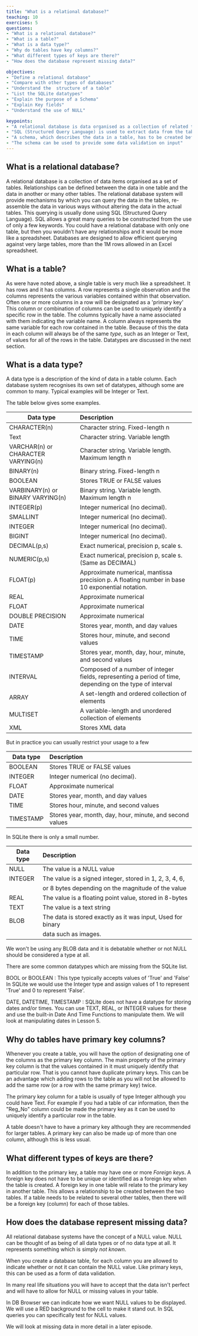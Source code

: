 ```yaml
---
title: "What is a relational database?"
teaching: 10
exercises: 5
questions:
- "What is a relational database?"
- "What is a table?"
- "What is a data type?"
- "Why do tables have key columns?"
- "What different types of keys are there?"
- "How does the database represent missing data?"

objectives:
- "Define a relational database"
- "Compare with other types of databases"
- "Understand the  structure of a table"
- "List the SQLite datatypes"
- "Explain the purpose of a Schema"
- "Explain Key fields"
- "Understand the use of NULL"

keypoints:
- "A relational database is data organised as a collection of related tables"
- "SQL (Structured Query Language) is used to extract data from the tables. Either a single table or data spread across two or more related tables."
- "A schema, which describes the data in a table, has to be created before data can be added"
- "The schema can be used to provide some data validation on input"
---
```


## What is a relational database?

A relational database is a collection of data items organised as a set of tables. Relationships can be defined between the data in one table and the data in another or many other tables. The relational database system will provide mechanisms by which you can query the data in the tables, re-assemble the data in various ways without altering the data in the actual tables. 
This querying is usually done using SQL (Structured Query Language). SQL allows a great many queries to be constructed from the use of only a few keywords.
You could have a relational database with only one table, but then you wouldn’t have any relationships and it would be more like a spreadsheet. 
Databases are designed to allow efficient querying against very large tables, more than the 1M rows allowed in an Excel spreadsheet.

## What is a table?

As were have noted above, a single table is very much like a spreadsheet. It has rows and it has columns. A row represents a single observation and the columns represents the various variables contained within that observation. 
Often one or more columns in a row will be designated as a 'primary key' This column or combination of columns can be used to uniquely identify a specific row in the table. 
The columns typically have a name associated with them indicating the variable name. A column always represents the same variable for each row contained in the table. Because of this the data in each column will always be of the same *type*, such as an Integer or Text, of values for all of the rows in the table. Datatypes are discussed in the next section.



## What is a data type?

A data type is a description of the kind of data in a table column. Each database system recognises its own set of datatypes, although some are common to many.
Typical examples will be Integer or Text. 

The table below gives some examples.

| Data type                          | Description                                                                                              |
|------------------------------------|:----------------------------------------------------------------------------------------------------|
| CHARACTER(n)                       | Character string. Fixed-length n                                                                         |
| Text                               | Character string. Variable length                                                                        |
| VARCHAR(n) or CHARACTER VARYING(n) | Character string. Variable length. Maximum length n                                                      |
| BINARY(n)                          | Binary string. Fixed-length n                                                                            |
| BOOLEAN                            | Stores TRUE or FALSE values                                                                              |
| VARBINARY(n) or BINARY VARYING(n)  | Binary string. Variable length. Maximum length n                                                         |
| INTEGER(p)                         | Integer numerical (no decimal).                                                                          |
| SMALLINT                           | Integer numerical (no decimal).                                                                          |
| INTEGER                            | Integer numerical (no decimal).                                                                          |
| BIGINT                             | Integer numerical (no decimal).                                                                          |
| DECIMAL(p,s)                       | Exact numerical, precision p, scale s.                                                                   |
| NUMERIC(p,s)                       | Exact numerical, precision p, scale s. (Same as DECIMAL)                                                 |
| FLOAT(p)                           | Approximate numerical, mantissa precision p. A floating number in base 10 exponential notation.          |
| REAL                               | Approximate numerical                                                                                    |
| FLOAT                              | Approximate numerical                                                                                    |
| DOUBLE PRECISION                   | Approximate numerical                                                                                    |
| DATE                               | Stores year, month, and day values                                                                       |
| TIME                               | Stores hour, minute, and second values                                                                   |
| TIMESTAMP                          | Stores year, month, day, hour, minute, and second values                                                 |
| INTERVAL                           | Composed of a number of integer fields, representing a period of time, depending on the type of interval |
| ARRAY                              | A set-length and ordered collection of elements                                                          |
| MULTISET                           | A variable-length and unordered collection of elements                                                   |
| XML                                | Stores XML data       

But in practice you can usually restrict your usage to a few 

| Data type                          | Description                                                   |
|------------------------------------|:--------------------------------------------------------------|
| BOOLEAN                            | Stores TRUE or FALSE values                                   |
| INTEGER                            | Integer numerical (no decimal).                               |
| FLOAT                              | Approximate numerical                                         |
| DATE                               | Stores year, month, and day values                            |
| TIME                               | Stores hour, minute, and second values                        |
| TIMESTAMP                          | Stores year, month, day, hour, minute, and second values      |                                                                     

In SQLite there is only a small number.

| Data type                          | Description                                                   |
|------------------------------------|:--------------------------------------------------------------|
| NULL                               | The value is a NULL value                                     |
| INTEGER                            | The value is a signed integer, stored in 1, 2, 3, 4, 6,       |
|                                    | or 8 bytes depending on the magnitude of the value            |
| REAL                               | The value is a floating point value, stored in 8-bytes        |
| TEXT                               | The value is a text string                                    |
| BLOB                               | The data is stored exactly as it was input, Used for binary   |
|                                    | data such as images.                                          |

We won't be using any BLOB data and it is debatable whether or not NULL should be considered a type at all.

There are some common datatypes which are missing from the SQLite list.

BOOL or BOOLEAN : This type typically accepts values of 'True' and 'False' In SQLite we would use the Integer type and assign values of 1 to represent 'True' and 
0 to represent 'False'.

DATE, DATETIME, TIMESTAMP : SQLite does not have a datatype for storing dates and/or times. You can use TEXT, REAL, or INTEGER values
for these and use the built-in Date And Time Functions to manipulate them. We will look at manipulating dates in Lesson 5.



## Why do tables have primary key columns?

Whenever you create a table, you will have the option of designating one of the columns as the primary key column. The main property of the primary key column is that the values contained in it must uniquely identify that particular row. That is you cannot have duplicate primary keys. This can be an advantage which adding rows to the table as you will not be allowed to add the same row (or  a row with the same primary key) twice.

The primary key column for a table is usually of type Integer although you could have Text. For example if you had a table of car information, then the "Reg_No" column could be made the primary key as it can be used to uniquely identify a particular row in the table.

A table doesn't have to have a primary key although they are recommended for larger tables. A primary key can also be made up of more than one column, although this is less usual.


## What different types of keys are there?

In addition to the primary key, a table may have one or more _Foreign keys_. A foreign key does not have to be unique or identified as a foreign key when the table is created. A foreign key in one table will relate to the primary key in another table. This allows a relationship to be created between the two tables. If a table needs to be related to several other tables, then there will be a foreign key  (column) for each of those tables.

## How does the database represent missing data?

All relational database systems have the concept of a NULL value. NULL can be thought of as being of all data types or of no data type at all. It represents something which is simply _not known_.

When you create a database table, for each column you are allowed to indicate whether or not it can contain the NULL value. Like primary keys, this can be used as a form of data validation.

In many real life situations you will have to accept that the data isn't perfect and will have to allow for NULL or missing values in your table.

In DB Browser we can indicate how we want NULL values to be displayed. We will use a RED background to the cell to make it stand out. In SQL queries you can specifically test for NULL values.

We will look at missing data in more detail in a later episode.


